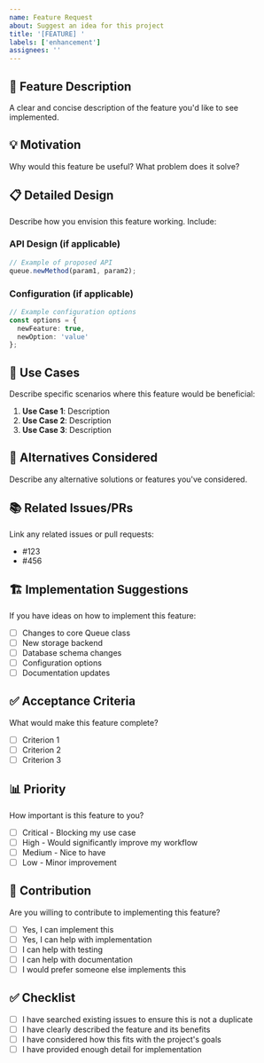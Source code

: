```yaml
---
name: Feature Request
about: Suggest an idea for this project
title: '[FEATURE] '
labels: ['enhancement']
assignees: ''
---
```


## 🚀 Feature Description

A clear and concise description of the feature you'd like to see implemented.

## 💡 Motivation

Why would this feature be useful? What problem does it solve?

## 📋 Detailed Design

Describe how you envision this feature working. Include:

### API Design (if applicable)
```typescript
// Example of proposed API
queue.newMethod(param1, param2);
```

### Configuration (if applicable)
```typescript
// Example configuration options
const options = {
  newFeature: true,
  newOption: 'value'
};
```

## 🎯 Use Cases

Describe specific scenarios where this feature would be beneficial:

1. **Use Case 1**: Description
2. **Use Case 2**: Description
3. **Use Case 3**: Description

## 🔄 Alternatives Considered

Describe any alternative solutions or features you've considered.

## 📚 Related Issues/PRs

Link any related issues or pull requests:
- #123
- #456

## 🏗️ Implementation Suggestions

If you have ideas on how to implement this feature:

- [ ] Changes to core Queue class
- [ ] New storage backend
- [ ] Database schema changes
- [ ] Configuration options
- [ ] Documentation updates

## ✅ Acceptance Criteria

What would make this feature complete?

- [ ] Criterion 1
- [ ] Criterion 2
- [ ] Criterion 3

## 📊 Priority

How important is this feature to you?

- [ ] Critical - Blocking my use case
- [ ] High - Would significantly improve my workflow
- [ ] Medium - Nice to have
- [ ] Low - Minor improvement

## 🤝 Contribution

Are you willing to contribute to implementing this feature?

- [ ] Yes, I can implement this
- [ ] Yes, I can help with implementation
- [ ] I can help with testing
- [ ] I can help with documentation
- [ ] I would prefer someone else implements this

## ✅ Checklist

- [ ] I have searched existing issues to ensure this is not a duplicate
- [ ] I have clearly described the feature and its benefits
- [ ] I have considered how this fits with the project's goals
- [ ] I have provided enough detail for implementation